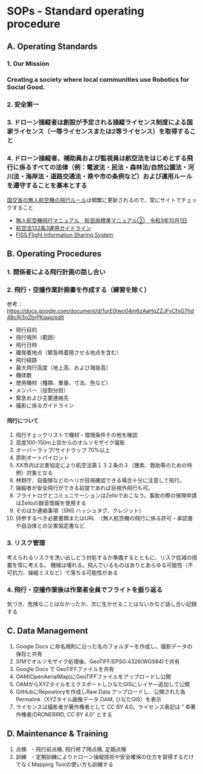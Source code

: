 # SOPs - Standard operating procedure
## A. Operating Standards
### 1. Our Mission
### Creating a society where local communities use Robotics for Social Good.
### 2. 安全第一
### 3. ドローン操縦者は創設が予定される操縦ライセンス制度による国家ライセンス（一等ライセンスまたは2等ライセンス）を取得すること
### 4. ドローン操縦者、補助員および監視員は航空法をはじめとする飛行に係るすべての法律（例：電波法・民法・森林法/自然公園法・河川法・海岸法・道路交通法・県や市の条例など）および運用ルールを遵守することを基本とする
[国交省の無人航空機の飛行ルール](https://www.mlit.go.jp/koku/koku_tk10_000003.html)は頻繁に更新されるので、常にサイトでチェックすること

* [無人航空機飛行マニュアル　航空局標準マニュアル②　令和3年10月1日](https://www.mlit.go.jp/common/001218180.pdf)
* [航空法132条3運用ガイドライン](https://github.com/japanflyinglabs/docs4dronebirds/blob/master/SOPs/20200916%E4%B8%80%E9%83%A8%E6%94%B9%E6%AD%A3%E8%88%AA%E7%A9%BA%E6%B3%95132%E6%9D%A13%E9%81%8B%E7%94%A8%E3%82%AC%E3%82%A4%E3%83%89%E3%83%A9%E3%82%A4%E3%83%B3.pdf)
* [FISS:Flight Information Sharing System](https://www.fiss.mlit.go.jp/top) 
 
## B. Operating Procedures
### 1.  関係者による飛行計画の話し合い
### 2.  飛行・空撮作業計画書を作成する（練習を除く）
参考：
https://docs.google.com/document/d/1urE0Iwo04m6zAaHqZZJFyCfxG7hd4BcRj3nZbrPKqag/edit

* 飛行目的
* 飛行場所（範囲）
* 飛行日時
* 離発着地点（緊急時着陸させる地点を含む）
* 飛行経路
* 最大飛行高度（地上高、および海抜高）
* 機体数
* 使用機材（種類、重量、寸法、色など）
* メンバー（役割分担）
* 緊急および主要連絡先
* 撮影に係るガイドライン
#### 飛行について
 1. 飛行チェックリストで機材・環境条件その他を確認 
 2. 高度100-150m上空からのオルソモザイク撮影
 3. オーバーラップ/サイドラップ 70%以上
 4. 原則オートパイロット
 5. XX市内は災害協定により航空法第１３２条の３（捜索、救助等のための特例）対象となる
 6. 林野庁、自衛隊などのヘリが目視確認できる場合十分に注意して飛行。
 7. 操縦者が安全飛行ができる前提であれば目視外飛行も可。
 8. フライトログとコミュニケーションはZelloでおこなう。事故の際の保険申請はZelloの録音情報を使用する
 9. そのほか連絡事項（SNS ハッシュタグ、クレジット）
 10. 持参するべき必要書類またはURL　（無人航空機の飛行に係る許可・承認書や自治体との災害協定書など
### 3. リスク管理
考えられるリスクを洗い出しどう対処するか準備するとともに、リスク低減の措置を常に考える。
機械は壊れる。飛んでいるものはありとあらゆる可能性（不可抗力、操縦ミスなど）で落ちる可能性がある
### 4.  飛行・空撮作業後は作業者全員でフライトを振り返る
気づき、危険なことはなかったか、次に生かせることはないかなど話し合い記録する
## C. Data Management 
 1. Google Docs に命名規則に沿った名のフォルダーを作成し、撮影データの保存と共有
 3. SfMでオルソモザイク処理後、GeoTIFF/EPSG:4326(WGS84)で共有
 4. Google Docs で GeoTIFFファイルを共有
 5. OAM(OpenAerialMap)にGeoTIFFファイルをアップロードし公開
 6. OAMからXYZタイルをエクスポートしひなたGISにレイヤ―追加して公開
 7. GitHubにRepositoryを作成しRaw Data アップロードし、公開された各Permalink（XYZタイル画像データ,OAM, ひなたGIS）を表示
 8. ライセンスは撮影者が著作権者として CC BY 4.0。ライセンス表記は ” ©著作権者/DRONEBIRD, CC BY 4.0” とする
## D. Maintenance & Training
 1. 点検　- 飛行前点検, 飛行終了時点検, 定期点検
 2. 訓練　- 定期訓練によりドローン操縦技術や安全確保の仕方を習得するだけでなくMapping Toolの使い方も訓練する
 
　


